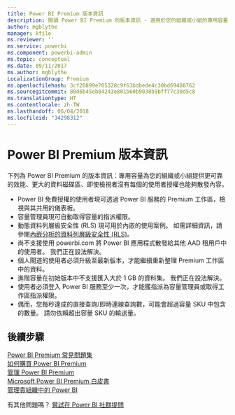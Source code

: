 ```yaml
---
title: Power BI Premium 版本資訊
description: 閱讀 Power BI Premium 的版本資訊 - 適用於您的組織或小組的專用容量。
author: mgblythe
manager: kfile
ms.reviewer: ''
ms.service: powerbi
ms.component: powerbi-admin
ms.topic: conceptual
ms.date: 09/11/2017
ms.author: mgblythe
LocalizationGroup: Premium
ms.openlocfilehash: 3cf20899e705328c9f63bdbede4c30bd69488762
ms.sourcegitcommit: 80d6b45eb84243e801b60b9038b9bff77c30d5c8
ms.translationtype: HT
ms.contentlocale: zh-TW
ms.lasthandoff: 06/04/2018
ms.locfileid: "34298312"
---
```

# <a name="power-bi-premium-release-notes"></a>Power BI Premium 版本資訊
下列為 Power BI Premium 的版本資訊：專用容量為您的組織或小組提供更可靠的效能、更大的資料磁碟區、即使檢視者沒有每個的使用者授權也能夠散發內容。

* Power BI 免費授權的使用者現可透過 Power BI 服務的 Premium 工作區，檢視與其共用的儀表板。
* 容量管理員現可自動取得容量的指派權限。
* 動態資料列層級安全性 (RLS) 現可用於內嵌的使用案例。 如需詳細資訊，請參閱[內嵌分析的資料列層級安全性 (RLS)](developer/embedded-row-level-security.md)。
* 尚不支援使用 powerbi.com 將 Power BI 應用程式散發給其他 AAD 租用戶中的使用者。 我們正在設法解決。
* 個人閘道的使用者必須升級至最新版本，才能繼續重新整理 Premium 工作區中的資料。
* 進階容量在初始版本中不支援匯入大於 1 GB 的資料集。 我們正在設法解決。
* 使用者必須登入 Power BI 服務至少一次，才能獲指派為容量管理員或取得工作區指派權限。
* 偶而，您每秒達成的直接查詢/即時連線查詢數，可能會超過容量 SKU 中包含的數量。 請勿依賴超出容量 SKU 的輸送量。

## <a name="next-steps"></a>後續步驟
[Power BI Premium 常見問題集](service-premium-faq.md)  
[如何購買 Power BI Premium](service-admin-premium-purchase.md)  
[管理 Power BI Premium](service-admin-premium-manage.md)  
[Microsoft Power BI Premium 白皮書](https://aka.ms/pbipremiumwhitepaper)  
[管理貴組織中的 Power BI](service-admin-administering-power-bi-in-your-organization.md)  

有其他問題嗎？ [嘗試在 Power BI 社群提問](https://community.powerbi.com/)

